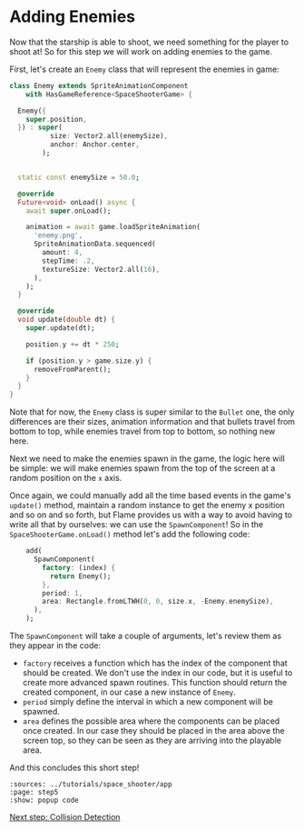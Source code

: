# Adding Enemies

Now that the starship is able to shoot, we need something for the player to shoot at! So for
this step we will work on adding enemies to the game.

First, let's create an `Enemy` class that will represent the enemies in game:

```dart
class Enemy extends SpriteAnimationComponent
    with HasGameReference<SpaceShooterGame> {

  Enemy({
    super.position,
  }) : super(
          size: Vector2.all(enemySize),
          anchor: Anchor.center,
        );


  static const enemySize = 50.0;

  @override
  Future<void> onLoad() async {
    await super.onLoad();

    animation = await game.loadSpriteAnimation(
      'enemy.png',
      SpriteAnimationData.sequenced(
        amount: 4,
        stepTime: .2,
        textureSize: Vector2.all(16),
      ),
    );
  }

  @override
  void update(double dt) {
    super.update(dt);

    position.y += dt * 250;

    if (position.y > game.size.y) {
      removeFromParent();
    }
  }
}
```

Note that for now, the `Enemy` class is super similar to the `Bullet` one, the only differences are
their sizes, animation information and that bullets travel from bottom to top, while enemies travel from
top to bottom, so nothing new here.

Next we need to make the enemies spawn in the game, the logic here will be simple:
we will make enemies spawn from the top of the screen at a random position on the `x` axis.

Once again, we could manually add all the time based events in the game's `update()` method, maintain
a random instance to get the enemy x position and so on and so forth, but Flame provides us with a
way to avoid having to write all that by ourselves: we can use the `SpawnComponent`! So in the
`SpaceShooterGame.onLoad()` method let's add the following code:

```dart
    add(
      SpawnComponent(
        factory: (index) {
          return Enemy();
        },
        period: 1,
        area: Rectangle.fromLTWH(0, 0, size.x, -Enemy.enemySize),
      ),
    );
```

The `SpawnComponent` will take a couple of arguments, let's review them as they appear in the code:

- `factory` receives a function which has the index of the component that should be created. We
don't use the index in our code, but it is useful to create more advanced spawn routines.
This function should return the created component, in our case a new instance of `Enemy`.
- `period` simply define the interval in which a new component will be spawned.
- `area` defines the possible area where the components can be placed once created. In our case they
should be placed in the area above the screen top, so they can be seen as they are arriving into the
playable area.

And this concludes this short step!

```{flutter-app}
:sources: ../tutorials/space_shooter/app
:page: step5
:show: popup code
```
[Next step: Collision Detection ](./step_6.md)
